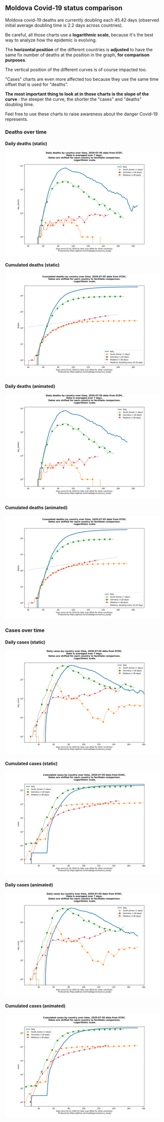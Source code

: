 ## Moldova Covid-19 status comparison 

Moldova covid-19 deaths are currently doubling each 45.42 days (observed initial average doubling time is 2.2 days across countries).



Be careful, all those charts use a **logarithmic scale**, because it's the best way to analyze how the epidemic is evolving.
 
The **horizontal position** of the different countries is **adjusted** to have the same fix number of deaths at the position in the graph, **for comparison purposes**.

The vertical position of the different curves is of course impacted too.

"Cases" charts are even more affected too because they use the same time offset that is used for "deaths".

**The most important thing to look at in those charts is the slope of the curve** : the steeper the curve, the shorter the "cases" and "deaths" doubling time.

Feel free to use these charts to raise awareness about the danger Covid-19 represents. 


 
### Deaths over time
 
#### Daily deaths (static)
![Moldova covid-19 daily deaths static chart](https://raw.githubusercontent.com/madlag/coronavirus_study/master/notebooks/graphs/2020-07-05/countries/Moldova/2020-07-05_Moldova_day_deaths.png "Moldova covid-19 day_deaths static chart")   
 
#### Cumulated deaths (static)
![Moldova covid-19 cumulated deaths static chart](https://raw.githubusercontent.com/madlag/coronavirus_study/master/notebooks/graphs/2020-07-05/countries/Moldova/2020-07-05_Moldova_deaths.png "Moldova covid-19 deaths static chart")   
 
#### Daily deaths (animated)
![Moldova covid-19 daily deaths animated chart](https://raw.githubusercontent.com/madlag/coronavirus_study/master/notebooks/graphs/2020-07-05/countries/Moldova/2020-07-05_Moldova_day_deaths.gif "Moldova covid-19 day_deaths animated chart")   
 
#### Cumulated deaths (animated)
![Moldova covid-19 cumulated deaths animated chart](https://raw.githubusercontent.com/madlag/coronavirus_study/master/notebooks/graphs/2020-07-05/countries/Moldova/2020-07-05_Moldova_deaths.gif "Moldova covid-19 deaths animated chart")   

 
### Cases over time
 
#### Daily cases (static)
![Moldova covid-19 daily cases static chart](https://raw.githubusercontent.com/madlag/coronavirus_study/master/notebooks/graphs/2020-07-05/countries/Moldova/2020-07-05_Moldova_day_cases.png "Moldova covid-19 day_cases static chart")   
 
#### Cumulated cases (static)
![Moldova covid-19 cumulated cases static chart](https://raw.githubusercontent.com/madlag/coronavirus_study/master/notebooks/graphs/2020-07-05/countries/Moldova/2020-07-05_Moldova_cases.png "Moldova covid-19 cases static chart")   
 
#### Daily cases (animated)
![Moldova covid-19 daily cases animated chart](https://raw.githubusercontent.com/madlag/coronavirus_study/master/notebooks/graphs/2020-07-05/countries/Moldova/2020-07-05_Moldova_day_cases.gif "Moldova covid-19 day_cases animated chart")   
 
#### Cumulated cases (animated)
![Moldova covid-19 cumulated cases animated chart](https://raw.githubusercontent.com/madlag/coronavirus_study/master/notebooks/graphs/2020-07-05/countries/Moldova/2020-07-05_Moldova_cases.gif "Moldova covid-19 cases animated chart")   

